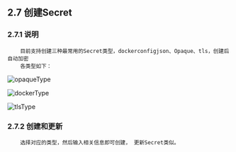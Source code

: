 ## 2.7 创建Secret

### 2.7.1 说明

````
    目前支持创建三种最常用的Secret类型，dockerconfigjson、Opaque、tls，创建后自动加密
    各类型如下：
````

![opaqueType](https://github.com/dotbalo/ratel-doc/blob/master/images/opaqueType.png)

![dockerType](https://github.com/dotbalo/ratel-doc/blob/master/images/dockerType.png)

![tlsType](https://github.com/dotbalo/ratel-doc/blob/master/images/tlsType.png)

### 2.7.2 创建和更新

````
    选择对应的类型，然后输入相关信息即可创建， 更新Secret类似。
````